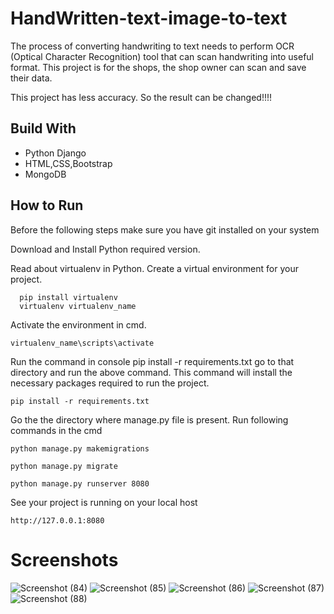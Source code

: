 ﻿# HandWritten-text-image-to-text
 The process of converting handwriting to text needs to perform OCR (Optical Character 
 Recognition) tool that can scan handwriting into useful format. This project is for the shops, the shop 
 owner can scan and save their data.
 
 This project has less accuracy. So the result can be changed!!!!
 
## Build With
  * Python Django
  * HTML,CSS,Bootstrap
  * MongoDB
 
 
## How to Run
  Before the following steps make sure you have git installed on your system

Download and Install Python required version.

Read about virtualenv in Python. Create a virtual environment for your project.

      pip install virtualenv
      virtualenv virtualenv_name
Activate the environment in cmd.

    virtualenv_name\scripts\activate

Run the command in console pip install -r requirements.txt go to that directory and run the above command. 
This command will install the necessary packages required to run the project.

    pip install -r requirements.txt
    
Go the the directory where manage.py file is present. Run following commands in the cmd

    python manage.py makemigrations
    
    python manage.py migrate
    
    python manage.py runserver 8080
    
See your project is running on your local host 

    http://127.0.0.1:8080
  
# Screenshots
![Screenshot (84)](https://user-images.githubusercontent.com/90469268/177712418-16206de1-a841-480d-8893-69b58e391ee0.png)
![Screenshot (85)](https://user-images.githubusercontent.com/90469268/177712963-d631f546-813c-4880-bbf6-56ea78dcbfee.png)
![Screenshot (86)](https://user-images.githubusercontent.com/90469268/177713070-53140e2d-e5ef-496c-a7f5-043a8b329726.png)
![Screenshot (87)](https://user-images.githubusercontent.com/90469268/177713125-2ab6b132-8263-47b6-b536-eb4dea4e41ad.png)
![Screenshot (88)](https://user-images.githubusercontent.com/90469268/177713188-0eeabdd1-b9b1-487e-afc9-7d7da8c23936.png)

